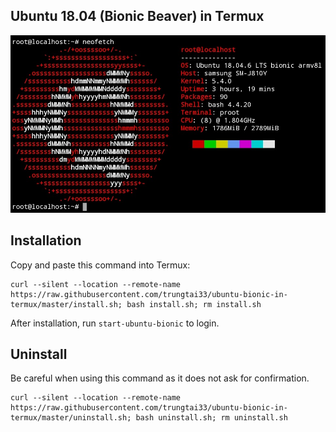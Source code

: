 ## Ubuntu 18.04 (Bionic Beaver) in Termux
![image](neofetch.png)
## Installation
Copy and paste this command into Termux:
```
curl --silent --location --remote-name https://raw.githubusercontent.com/trungtai33/ubuntu-bionic-in-termux/master/install.sh; bash install.sh; rm install.sh
```
After installation, run ```start-ubuntu-bionic``` to login.
## Uninstall
Be careful when using this command as it does not ask for confirmation.
```
curl --silent --location --remote-name https://raw.githubusercontent.com/trungtai33/ubuntu-bionic-in-termux/master/uninstall.sh; bash uninstall.sh; rm uninstall.sh
```
